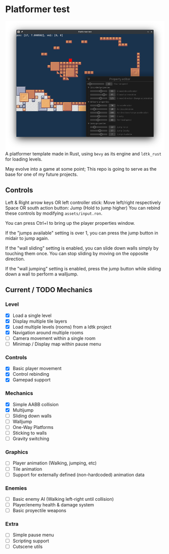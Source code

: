 # Platformer test
![Screenshot](Screenshot.png)
A platformer template made in Rust, using `bevy` as its engine and `ldtk_rust` for loading levels.

May evolve into a game at some point; This repo is going to serve as the base for one of my future projects.

## Controls
Left & Right arrow keys OR left controller stick: Move left/right respectively
Space OR south action button: Jump (Hold to jump higher)
You can rebind these controls by modifying `assets/input.ron`.

You can press Ctrl+I to bring up the player properties window.

If the "jumps available" setting is over 1, you can press the jump button in midair to jump again.

If the "wall sliding" setting is enabled, you can slide down walls simply by touching them once. You
can stop sliding by moving on the opposite direction.

If the "wall jumping" setting is enabled, press the jump button while sliding down a wall to perform
a walljump.

## Current / TODO Mechanics
### Level
- [x] Load a single level
- [x] Display multiple tile layers
- [x] Load multiple levels (rooms) from a ldtk project
- [x] Navigation around multiple rooms
- [ ] Camera movement within a single room
- [ ] Minimap / Display map within pause menu

### Controls
- [x] Basic player movement
- [x] Control rebinding
- [x] Gamepad support

### Mechanics
- [x] Simple AABB collision
- [x] Multijump
- [ ] Sliding down walls
- [ ] Walljump
- [ ] One-Way Platforms
- [ ] Sticking to walls
- [ ] Gravity switching

### Graphics
- [ ] Player animation (Walking, jumping, etc)
- [ ] Tile animation
- [ ] Support for externally defined (non-hardcoded) animation data

### Enemies
- [ ] Basic enemy AI (Walking left-right until collision)
- [ ] Player/enemy health & damage system
- [ ] Basic proyectile weapons

### Extra
- [ ] Simple pause menu
- [ ] Scripting support
- [ ] Cutscene utils
